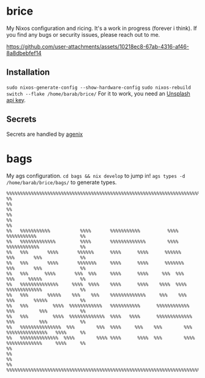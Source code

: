 # brice

My Nixos configuration and ricing. It's a work in progress (forever i think).
If you find any bugs or security issues, please reach out to me.


https://github.com/user-attachments/assets/10218ec8-67ab-4316-af46-8a8dbebfef14


## Installation
```sudo nixos-generate-config --show-hardware-config```
```sudo nixos-rebuild switch --flake /home/barab/brice/```
For it to work, you need an [Unsplash api key](https://unsplash.com/developers).
## Secrets
Secrets are handled by [agenix](https://github.com/ryantm/agenix)
# bags
My ags configuration.
```cd bags && nix develop``` to jump in!
```ags types -d /home/barab/brice/bags/``` to generate types.

```
%%%%%%%%%%%%%%%%%%%%%%%%%%%%%%%%%%%%%%%%%%%%%%%%%%%%%%%%%%%%%%%%%%%%%%%%%%%%%%%%%%%%%%%%%%%%%%%%%%%%
%%                                                                                                %%
%%                                                                                                %%
%%                                                                                                %%
%%   %%%%%%%%%%%           %%%%       %%%%%%%%%%%          %%%%        %%%%%%%%%%%                %%
%%   %%%%%%%%%%%%%         %%%%       %%%%%%%%%%%%%        %%%%        %%%%%%%%%%%%               %%
%%   %%%       %%%%       %%%%%%      %%%%      %%%%      %%%%%%       %%%       %%%              %%
%%   %%%       %%%%       %%%%%%%     %%%%      %%%%      %%%%%%%      %%%       %%%              %%
%%   %%%      %%%%       %%%  %%%     %%%%      %%%%     %%%  %%%      %%%     %%%%%              %%
%%   %%%%%%%%%%%%%%     %%%%  %%%%    %%%%      %%%%    %%%%  %%%%     %%%%%%%%%%%%%              %%
%%   %%%       %%%%%    %%%    %%%    %%%%%%%%%%%%%     %%%    %%%     %%%       %%%%%            %%
%%   %%%         %%%%  %%%%%%%%%%%%   %%%%%%%%%%%      %%%%%%%%%%%%    %%%         %%%            %%
%%   %%%         %%%%  %%%%%%%%%%%%%  %%%%   %%%%      %%%%%%%%%%%%%   %%%         %%%            %%
%%   %%%%%%%%%%%%%%%  %%%        %%%  %%%%     %%%    %%%        %%%   %%%%%%%%%%%%%%%   %%%%     %%
%%   %%%%%%%%%%%%%%  %%%%        %%%% %%%%      %%%%  %%%        %%%%  %%%%%%%%%%%%%     %%%%     %%
%%                                                                                                %%
%%                                                                                                %%
%%%%%%%%%%%%%%%%%%%%%%%%%%%%%%%%%%%%%%%%%%%%%%%%%%%%%%%%%%%%%%%%%%%%%%%%%%%%%%%%%%%%%%%%%%%%%%%%%%%%
```
